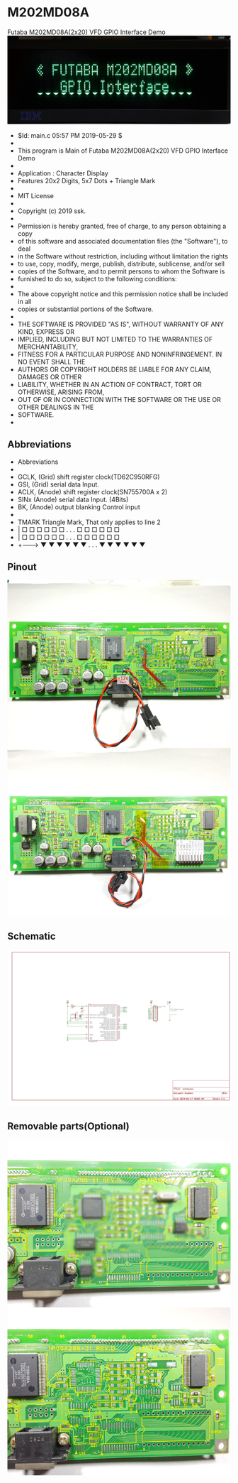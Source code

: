 # M202MD08A
Futaba M202MD08A(2x20) VFD GPIO Interface Demo
![alt text](https://github.com/boricha/M202MD08A/blob/master/src/tada.jpg)

 * $Id: main.c 05:57 PM 2019-05-29 $
 *
 * This program is Main of Futaba M202MD08A(2x20) VFD GPIO Interface Demo
 * 
 * Application : Character Display 
 * Features 20x2 Digits, 5x7 Dots + Triangle Mark
 *
 * MIT License
 * 
 * Copyright (c) 2019 ssk.
 * 
 * Permission is hereby granted, free of charge, to any person obtaining a copy
 * of this software and associated documentation files (the "Software"), to deal
 * in the Software without restriction, including without limitation the rights
 * to use, copy, modify, merge, publish, distribute, sublicense, and/or sell
 * copies of the Software, and to permit persons to whom the Software is
 * furnished to do so, subject to the following conditions:
 * 
 * The above copyright notice and this permission notice shall be included in all
 * copies or substantial portions of the Software.
 * 
 * THE SOFTWARE IS PROVIDED "AS IS", WITHOUT WARRANTY OF ANY KIND, EXPRESS OR
 * IMPLIED, INCLUDING BUT NOT LIMITED TO THE WARRANTIES OF MERCHANTABILITY,
 * FITNESS FOR A PARTICULAR PURPOSE AND NONINFRINGEMENT. IN NO EVENT SHALL THE
 * AUTHORS OR COPYRIGHT HOLDERS BE LIABLE FOR ANY CLAIM, DAMAGES OR OTHER
 * LIABILITY, WHETHER IN AN ACTION OF CONTRACT, TORT OR OTHERWISE, ARISING FROM,
 * OUT OF OR IN CONNECTION WITH THE SOFTWARE OR THE USE OR OTHER DEALINGS IN THE
 * SOFTWARE.
 *

## Abbreviations
 * Abbreviations
 *
 * GCLK,    (Grid) shift register clock(TD62C950RFG)
 * GSI,     (Grid) serial data Input.
 * ACLK,    (Anode) shift register clock(SN755700A x 2)
 * SINx     (Anode) serial data Input. (4Bits)
 * BK,      (Anode) output blanking Control input 
 *
 * TMARK    Triangle Mark, That only applies to line 2
 *   |      □ □ □ □ □ □ . . . □ □ □ □ □ □
 *   |      □ □ □ □ □ □ . . . □ □ □ □ □ □
 *   +--->  ▼ ▼ ▼ ▼ ▼ ▼ . . . ▼ ▼ ▼ ▼ ▼ ▼
## Pinout
![alt text](https://github.com/boricha/M202MD08A/blob/master/src/pinout.jpg)        
## Schematic
![alt text](https://github.com/boricha/M202MD08A/blob/master/schematic/schematic.jpg)
## Removable parts(Optional)
![alt text](https://github.com/boricha/M202MD08A/blob/master/src/RemoveParts.jpg)
